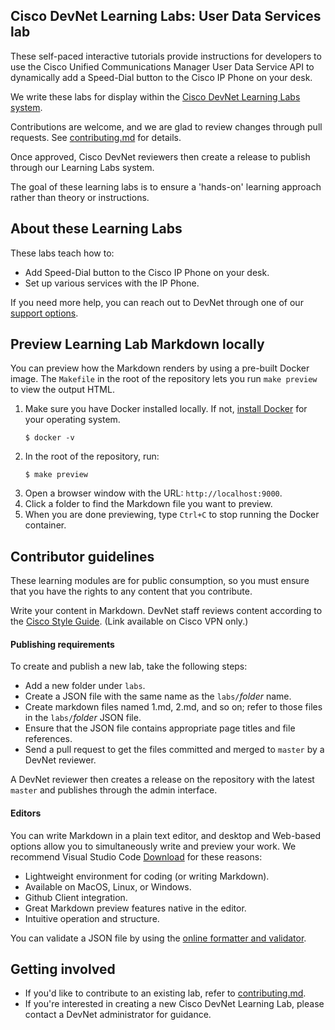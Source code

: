 ## Cisco DevNet Learning Labs: User Data Services lab

These self-paced interactive tutorials provide instructions for developers to use the Cisco Unified Communications Manager User Data Service API to dynamically add a Speed-Dial button to the Cisco IP Phone on your desk.

We write these labs for display within the [Cisco DevNet Learning Labs system](https://learninglabs.cisco.com).

Contributions are welcome, and we are glad to review changes through pull requests. See [contributing.md](contributing.md) for details.

Once approved, Cisco DevNet reviewers then create a release to publish through our Learning Labs system.

The goal of these learning labs is to ensure a 'hands-on' learning approach rather than theory or instructions.

## About these Learning Labs

These labs teach how to:
* Add Speed-Dial button to the Cisco IP Phone on your desk.
* Set up various services with the IP Phone.

If you need more help, you can reach out to DevNet through one of our [support options](https://developer.cisco.com/site/devnet/support/).

## Preview Learning Lab Markdown locally

You can preview how the Markdown renders by using a pre-built Docker image. The `Makefile` in the root of the repository lets you run `make preview` to view the output HTML.

1. Make sure you have Docker installed locally. If not, [install Docker](https://docs.docker.com/install/) for your operating system.
   ```
   $ docker -v
   ```
1. In the root of the repository, run:
   ```
   $ make preview
   ```
1. Open a browser window with the URL: `http://localhost:9000`.
1. Click a folder to find the Markdown file you want to preview.
1. When you are done previewing, type `Ctrl+C` to stop running the Docker container.

## Contributor guidelines

These learning modules are for public consumption, so you must ensure that you have the rights to any content that you contribute.

Write your content in Markdown. DevNet staff reviews content according to the [Cisco Style Guide](http://www-author.cisco.com/c/en/us/td/docs/general/style/guide/Latest/stylegd.html). (Link available on Cisco VPN only.)

#### Publishing requirements

To create and publish a new lab, take the following steps:
- Add a new folder under `labs`.
- Create a JSON file with the same name as the `labs/`_folder_ name.
- Create markdown files named 1.md, 2.md, and so on; refer to those files in the `labs/`_folder_ JSON file.
- Ensure that the JSON file contains appropriate page titles and file references.
- Send a pull request to get the files committed and merged to `master` by a DevNet reviewer.

A DevNet reviewer then creates a release on the repository with the latest `master` and publishes through the admin interface.

#### Editors

You can write Markdown in a plain text editor, and desktop and Web-based options allow you to simultaneously write and preview your work. We recommend Visual Studio Code [Download](https://code.visualstudio.com/) for these reasons:
- Lightweight environment for coding (or writing Markdown).
- Available on MacOS, Linux, or Windows.
- Github Client integration.
- Great Markdown preview features native in the editor.
- Intuitive operation and structure.

You can validate a JSON file by using the [online formatter and validator](https://jsonformatter.curiousconcept.com).

## Getting involved

* If you'd like to contribute to an existing lab, refer to [contributing.md](contributing.md).
* If you're interested in creating a new Cisco DevNet Learning Lab, please contact a DevNet administrator for guidance.
